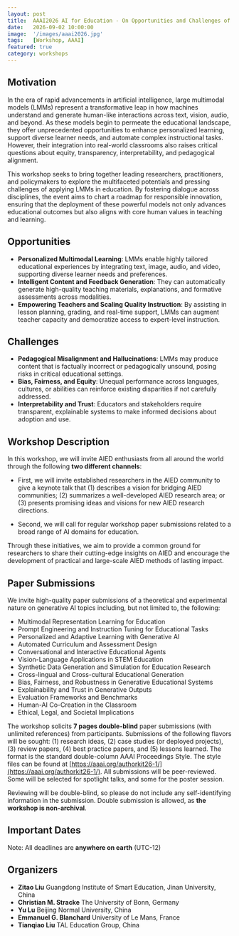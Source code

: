 ```yaml
---
layout: post
title:  AAAI2026 AI for Education - On Opportunities and Challenges of Large Multimodal Models in Education
date:   2026-09-02 10:00:00
image:  '/images/aaai2026.jpg'
tags:   [Workshop, AAAI]
featured: true
category: workshops
---
```



## Motivation

In the era of rapid advancements in artificial intelligence, large multimodal models (LMMs) represent a transformative leap in how machines understand and generate human-like interactions across text, vision, audio, and beyond. As these models begin to permeate the educational landscape, they offer unprecedented opportunities to enhance personalized learning, support diverse learner needs, and automate complex instructional tasks. However, their integration into real-world classrooms also raises critical questions about equity, transparency, interpretability, and pedagogical alignment.

This workshop seeks to bring together leading researchers, practitioners, and policymakers to explore the multifaceted potentials and pressing challenges of applying LMMs in education. By fostering dialogue across disciplines, the event aims to chart a roadmap for responsible innovation, ensuring that the deployment of these powerful models not only advances educational outcomes but also aligns with core human values in teaching and learning.


## Opportunities

* **Personalized Multimodal Learning**: LMMs enable highly tailored educational experiences by integrating text, image, audio, and video, supporting diverse learner needs and preferences.
* **Intelligent Content and Feedback Generation**: They can automatically generate high-quality teaching materials, explanations, and formative assessments across modalities.
* **Empowering Teachers and Scaling Quality Instruction**: By assisting in lesson planning, grading, and real-time support, LMMs can augment teacher capacity and democratize access to expert-level instruction.

## Challenges

* **Pedagogical Misalignment and Hallucinations**: LMMs may produce content that is factually incorrect or pedagogically unsound, posing risks in critical educational settings.
* **Bias, Fairness, and Equity**: Unequal performance across languages, cultures, or abilities can reinforce existing disparities if not carefully addressed.
* **Interpretability and Trust**: Educators and stakeholders require transparent, explainable systems to make informed decisions about adoption and use.



## Workshop Description

In this workshop, we will invite AIED enthusiasts from all around the world through the following **two different channels**:

* First, we will invite established researchers in the AIED community to give a keynote talk that (1) describes a vision for bridging AIED communities; (2) summarizes a well-developed AIED research area; or (3) presents promising ideas and visions for new AIED research directions. 

* Second, we will call for regular workshop paper submissions related to a broad range of AI domains for education. 


Through these initiatives, we aim to provide a common ground for researchers to share their cutting-edge insights on AIED and encourage the development of practical and large-scale AIED methods of lasting impact.



## Paper Submissions 

We invite high-quality paper submissions of a theoretical and experimental nature on generative AI topics including, but not limited to, the following:

* Multimodal Representation Learning for Education
* Prompt Engineering and Instruction Tuning for Educational Tasks
* Personalized and Adaptive Learning with Generative AI
* Automated Curriculum and Assessment Design
* Conversational and Interactive Educational Agents
* Vision-Language Applications in STEM Education
* Synthetic Data Generation and Simulation for Education Research
* Cross-lingual and Cross-cultural Educational Generation
* Bias, Fairness, and Robustness in Generative Educational Systems
* Explainability and Trust in Generative Outputs
* Evaluation Frameworks and Benchmarks
* Human-AI Co-Creation in the Classroom
* Ethical, Legal, and Societal Implications


The workshop solicits **7 pages double-blind** paper submissions (with unlimited references) from participants. Submissions of the following flavors will be sought: (1) research ideas, (2) case studies (or deployed projects), (3) review papers, (4) best practice papers, and (5) lessons learned. The format is the standard double-column AAAI Proceedings Style. The style files can be found at [https://aaai.org/authorkit26-1/](https://aaai.org/authorkit26-1/). All submissions will be peer-reviewed. Some will be selected for spotlight talks, and some for the poster session.

Reviewing will be double-blind, so please do not include any self-identifying information in the submission. Double submission is allowed, as **the workshop is non-archival**.



## Important Dates

Note: All deadlines are **anywhere on earth** (UTC-12)

<!-- * ~~November 22~~ December 15, 2024: Workshop Submissions Due 
* ~~December 9~~ December 25, 2024: Notifications Sent to Authors 
* December 19, 2024: AAAI-25 Early Registration Deadline 
* March 3, 2026: AAAI-25 AI4EDU Workshop Program -->



## Organizers

<!-- ![Beautiful place]({{site.baseurl}}/images/aaai2022_workshop_organizers.jpg) -->

* **Zitao Liu** Guangdong Institute of Smart Education, Jinan University, China
* **Christian M. Stracke** The University of Bonn, Germany
* **Yu Lu** Beijing Normal University, China
* **Emmanuel G. Blanchard** University of Le Mans, France
* **Tianqiao Liu** TAL Education Group, China

